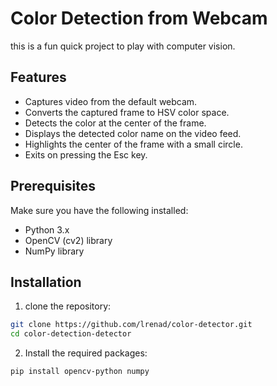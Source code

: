# Color Detection from Webcam
this is a fun quick project to play with computer vision.
## Features
- Captures video from the default webcam.
- Converts the captured frame to HSV color space.
- Detects the color at the center of the frame.
- Displays the detected color name on the video feed.
- Highlights the center of the frame with a small circle.
- Exits on pressing the Esc key.
## Prerequisites
Make sure you have the following installed:
- Python 3.x
- OpenCV (cv2) library
- NumPy library
## Installation
1. clone the repository:
```bash
git clone https://github.com/lrenad/color-detector.git
cd color-detection-detector
```
2. Install the required packages:
```bash
pip install opencv-python numpy
```



